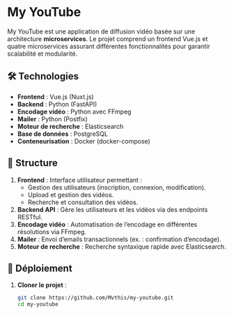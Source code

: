 # My YouTube

My YouTube est une application de diffusion vidéo basée sur une architecture **microservices**. Le projet comprend un frontend Vue.js et quatre microservices assurant différentes fonctionnalités pour garantir scalabilité et modularité.

## 🛠️ Technologies

- **Frontend** : Vue.js (Nuxt.js)
- **Backend** : Python (FastAPI)
- **Encodage vidéo** : Python avec FFmpeg
- **Mailer** : Python (Postfix)
- **Moteur de recherche** : Elasticsearch
- **Base de données** : PostgreSQL
- **Conteneurisation** : Docker (docker-compose)

## 📁 Structure

1. **Frontend** : Interface utilisateur permettant :
   - Gestion des utilisateurs (inscription, connexion, modification).
   - Upload et gestion des vidéos.
   - Recherche et consultation des vidéos.
2. **Backend API** : Gère les utilisateurs et les vidéos via des endpoints RESTful.
3. **Encodage vidéo** : Automatisation de l’encodage en différentes résolutions via FFmpeg.
4. **Mailer** : Envoi d’emails transactionnels (ex. : confirmation d’encodage).
5. **Moteur de recherche** : Recherche syntaxique rapide avec Elasticsearch.

## 🚀 Déploiement

1. **Cloner le projet** :
   ```bash
   git clone https://github.com/Mvthis/my-youtube.git
   cd my-youtube
   ```

